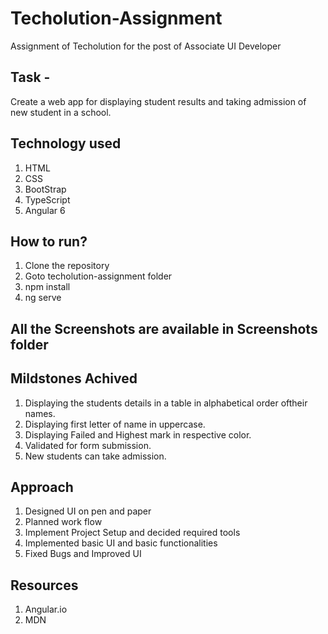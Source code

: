 # Techolution-Assignment

Assignment of Techolution for the post of Associate UI Developer

## Task -
Create a web app for displaying student results and taking admission of new student in a school.
## Technology used

1) HTML
2) CSS
3) BootStrap
4) TypeScript
5) Angular 6

## How to run?
1) Clone the repository
2) Goto techolution-assignment folder
3) npm install
4) ng serve

## All the Screenshots are available in Screenshots folder

## Mildstones Achived
1) Displaying​ ​the​ ​students​ ​details​ ​in​ ​a​ ​table​ ​in​ ​alphabetical​ ​order​ ​of​ ​their​ ​names.
2) Displaying ​first​ ​letter​ ​of​ ​name​ ​in​ ​uppercase.
3) Displaying Failed and Highest mark in respective color.
4) Validated for form submission.
5) New students can take admission.


## Approach
1) Designed UI on pen and paper
2) Planned work flow
2) Implement Project Setup and decided required tools
3) Implemented basic UI and basic functionalities
4) Fixed Bugs and Improved UI


## Resources
1) Angular.io
2) MDN
